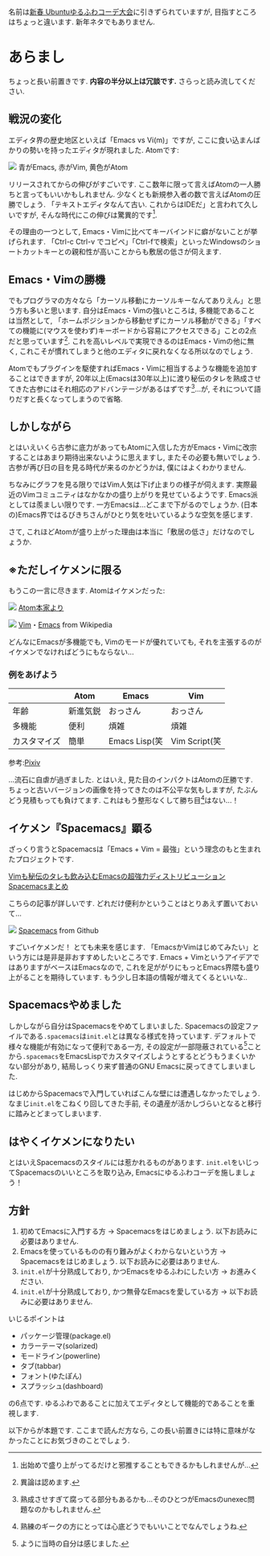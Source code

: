 <!---
	新春 Emacsゆるふわコーデ大会(仮)
-->

名前は[新春 Ubuntuゆるふわコーデ大会](http://qiita.com/jabberwocky0139/items/704cc8c48379c97edd82)に引きずられていますが, 目指すところはちょっと違います. 新年ネタでもありません. 

# あらまし
ちょっと長い前置きです. **内容の半分以上は冗談です.** さらっと読み流してください. 

## 戦況の変化
 エディタ界の歴史地区といえば「Emacs vs Vi(m)」ですが, ここに食い込まんばかりの勢いを持ったエディタが現れました. Atomです:

![](images/editor2.png)
青がEmacs, 赤がVim, 黄色がAtom

リリースされてからの伸びがすごいです. ここ数年に限って言えばAtomの一人勝ちと言ってもいいかもしれません. 少なくとも新規参入者の数で言えばAtomの圧勝でしょう. 「テキストエディタなんて古い. これからはIDEだ」と言われて久しいですが, そんな時代にこの伸びは驚異的です[^1].

その理由の一つとして, Emacs・Vimに比べてキーバインドに癖がないことが挙げられます. 「Ctrl-c Ctrl-v でコピペ」「Ctrl-fで検索」といったWindowsのショートカットキーとの親和性が高いことからも敷居の低さが伺えます. 

## Emacs・Vimの勝機
でもプログラマの方々なら「カーソル移動にカーソルキーなんてありえん」と思う方も多いと思います. 自分はEmacs・Vimの強いところは, 多機能であることは当然として, 「ホームポジションから移動せずにカーソル移動ができる」「すべての機能に(マウスを使わず)キーボードから容易にアクセスできる」ことの2点だと思っています[^2]. これを高いレベルで実現できるのはEmacs・Vimの他に無く, これこそが慣れてしまうと他のエディタに戻れなくなる所以なのでしょう.

Atomでもプラグインを駆使すればEmacs・Vimに相当するような機能を追加することはできますが, 20年以上(Emacsは30年以上)に渡り秘伝のタレを熟成させてきた古参にはそれ相応のアドバンテージがあるはずです[^3]...が, それについて語りだすと長くなってしまうので省略. 

## しかしながら
とはいえいくら古参に底力があってもAtomに入信した方がEmacs・Vimに改宗することはあまり期待出来ないように思えますし, またその必要も無いでしょう. 古参が再び日の目を見る時代が来るのかどうかは, 僕にはよくわかりません. 

ちなみにグラフを見る限りではVim人気は下げ止まりの様子が伺えます. 実際最近のVimコミュニティはなかなかの盛り上がりを見せているようです. Emacs派としては羨ましい限りです. 一方Emacsは...どこまで下がるのでしょうか. (日本の)Emacs界ではるびきちさんがひとり気を吐いているような空気を感じます.

さて, これほどAtomが盛り上がった理由は本当に「敷居の低さ」だけなのでしょうか. 

## ※ただしイケメンに限る
もうこの一言に尽きます. Atomはイケメンだった:

![](images/editor1.png)
[Atom本家より](https://atom.io/)

![](images/editor3.png)
[Vim](https://ja.wikipedia.org/wiki/Vim)・[Emacs](https://ja.wikipedia.org/wiki/Emacs) from Wikipedia

どんなにEmacsが多機能でも, Vimのモードが優れていても, それを主張するのがイケメンでなければどうにもならない...

### 例をあげよう
|        | Atom  | Emacs|Vim|
|--------|-------|------|---|
| 年齢 | 新進気鋭   | おっさん | おっさん |
| 多機能 | 便利   | 煩雑 |煩雑     |
| カスタマイズ | 簡単   | Emacs Lisp(笑 |Vim Script(笑|

参考:[Pixiv](http://dic.pixiv.net/a/%E2%80%BB%E3%81%9F%E3%81%A0%E3%81%97%E3%82%A4%E3%82%B1%E3%83%A1%E3%83%B3%E3%81%AB%E9%99%90%E3%82%8B)

...流石に自虐が過ぎました. とはいえ, 見た目のインパクトはAtomの圧勝です. ちょっと古いバージョンの画像を持ってきたのは不公平な気もしますが, たぶんどう見積もっても負けてます. これはもう整形なくして勝ち目[^4]はない...！

## イケメン『Spacemacs』顕る
ざっくり言うとSpacemacsは「Emacs + Vim = 最強」という理念のもと生まれたプロジェクトです. 

[Vimも秘伝のタレも飲み込むEmacsの超強力ディストリビューションSpacemacsまとめ](http://qiita.com/ryosukes/items/d0ec5094a9d3d636f7bb)

こちらの記事が詳しいです. どれだけ便利かということはとりあえず置いておいて...

![](images/editor4.png)
[Spacemacs](https://github.com/syl20bnr/spacemacs) from Github

すごいイケメンだ！ とても未来を感じます. 「EmacsかVimはじめてみたい」という方には是非是非おすすめしたいところです. Emacs + VimというアイデアではありますがベースはEmacsなので, これを足ががりにもっとEmacs界隈も盛り上がることを期待しています. もう少し日本語の情報が増えてくるといいな.. 

## Spacemacsやめました
しかしながら自分はSpacemacsをやめてしまいました. Spacemacsの設定ファイルである`.spacemacs`は`init.el`とは異なる様式を持っています. デフォルトで様々な機能が有効になって便利である一方, その設定が一部隠蔽されている[^5]ことから`.spacemacs`をEmacsLispでカスタマイズしようとするとどうもうまくいかない部分があり, 結局しっくり来ず普通のGNU Emacsに戻ってきてしまいました. 

はじめからSpacemacsで入門していればこんな壁には遭遇しなかったでしょう. なまじ`init.el`をこねくり回してきた手前, その遺産が活かしづらいとなると移行に踏みとどまってしまいます. 

## はやくイケメンになりたい
とはいえSpacemacsのスタイルには惹かれるものがあります. `init.el`をいじってSpacemacsのいいところを取り込み, Emacsにゆるふわコーデを施しましょう！

## 方針
1. 初めてEmacsに入門する方 
→ Spacemacsをはじめましょう. 以下お読みに必要はありません. 
2.  Emacsを使っているものの有り難みがよくわからないという方
→ Spacemacsをはじめましょう. 以下お読みに必要はありません. 
3.  `init.el`が十分熟成しており, かつEmacsをゆるふわにしたい方 
→ お進みください. 
4.  `init.el`が十分熟成しており, かつ無骨なEmacsを愛している方 
→ 以下お読みに必要はありません. 

いじるポイントは

* パッケージ管理(package.el)
* カラーテーマ(solarized)
* モードライン(powerline)
* タブ(tabbar)
* フォント(ゆたぽん)
* スプラッシュ(dashboard)

の6点です. ゆるふわであることに加えてエディタとして機能的であることを重視します. 

以下からが本題です. ここまで読んだ方なら, この長い前置きには特に意味がなかったことにお気づきのことでしょう.


[^1]: 出始めで盛り上がってるだけと邪推することもできるかもしれませんが...
[^2]: 異論は認めます. 
[^3]: 熟成させすぎて腐ってる部分もあるかも...そのひとつがEmacsのunexec問題なのかもしれません. 
[^4]: 熟練のギークの方にとっては心底どうでもいいことでなんでしょうね.
[^5]: ように当時の自分は感じました.
